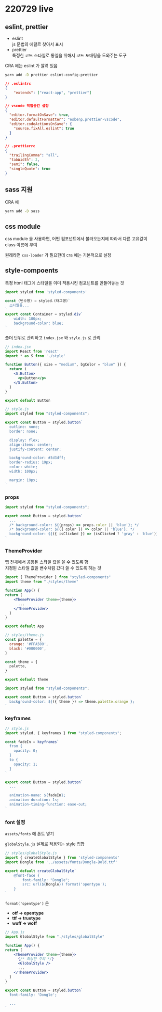 # 220729 live

## eslint, prettier
- eslint  
  js 문법의 에럴르 찾아서 표시
- prettier  
  특정한 코드 스타일로 통일을 위해서 코드 포매팅을 도와주는 도구

CRA 에는 eslint 가 깔려 있음
```sh
yarn add -D prettier eslint-config-prettier
```
```json
// .eslintrc
{
    "extends": ["react-app", "prettier"]
}
```

```json
// vscode 작업공간 설정
{
  "editor.formatOnSave": true,
  "editor.defaultFormatter": "esbenp.prettier-vscode",
  "editor.codeActionsOnSave": {
    "source.fixAll.eslint": true
  }
}
```

```json
// .prettierrc
{
  "trailingComma": "all",
  "tabWidth": 2,
  "semi": false,
  "singleQuote": true
}
```

## sass 지원
CRA 에
```sh
yarn add -D sass
```

## css module
css module 을 사용하면, 어떤 컴포넌트에서 불러오는지에 따라서 다른 고유값이 class 이름에 부여

원래라면 `css-loader` 가 필요한데 cra 에는 기본적으로 설정


## style-compoents
특정 html 태그에 스타일을 이미 적용시킨 컴포넌트를 만들어놓는 것

```jsx
import styled from 'styled-components'

const (변수명) = styled.(태그명)`
  스타일들...
`
export const Container = styled.div`
	width: 100px;
	background-color: blue;
`
```

폴더 단위로 관리하고
`index.jsx` 와 `style.js` 로 관리

```jsx
// index.jsx
import React from 'react'
import * as S from './style'

function Button({ size = "medium", bgColor = "blue" }) {
  return (
    <S.Button>
      <p>Button</p>
    </S.Button>
  )
}

export default Button
```

```js
// style.js
import styled from "styled-components";

export const Button = styled.button`
  outline: none;
  border: none;

  display: flex;
  align-items: center;
  justify-content: center;

  background-color: #3d3dff;
  border-radius: 10px;
  color: white;
  width: 100px;

  margin: 10px;
`
```

### props
```js
import styled from "styled-components";

export const Button = styled.button`
  ...
  /* background-color: ${(props) => props.color || 'blue'}; */
  /* background-color: ${({ color }) => color || 'blue'}; */
  background-color: ${({ isClicked }) => (isClicked ? 'gray' : 'blue')};
`
```

### ThemeProvider 
앱 전체에서 공통된 스타일 값을 쓸 수 있도록 함  
지정된 스타일 값을 변수처럼 갔다 쓸 수 있도록 하는 것

```jsx
import { ThemeProvider } from "styled-components"
import theme from "./styles/theme"

function App() {
return (
    <ThemeProvider theme={theme}>
      ...
    </ThemeProvider>
  )
}

export default App
```
```js
// styles/theme.js
const palette = {
  orange: '#FFA500',
  black: '#000000',
}

const theme = {
  palette,
}

export default theme
```
```js
import styled from "styled-components";

export const Button = styled.button`
  background-color: ${({ theme }) => theme.palette.orange };
`
```

### keyframes
```js
// style.js
import styled, { keyframes } from "styled-components";

const fadeIn = keyframes`
  from {
    opacity: 0;
  }
  to {
    opacity: 1;
  }
`

export const Button = styled.button`
  ...

  animation-name: ${fadeIn};
  animation-duration: 1s;
  animation-timing-function: ease-out;
`
```

### font 설정
`assets/fonts` 에 폰트 넣기

`globalStyle.js` 실제로 적용되는 style 집합

```js
// styles/globalStyle.js
import { createGlobalStyle } from 'styled-components'
import Dongle from '../assets/fonts/Dongle-Bold.ttf'

export default createGlobalStyle`
    @font-face {
        font-family: "Dongle";
        src: url(${Dongle}) format('opentype');
    }
`
```
`format('opentype')` 은
  - **otf → opentype**  
  - **ttf → truetype**  
  - **woff → woff**  

```jsx
// App.js
import GlobalStyle from "./styles/globalStyle"

function App() {
return (
    <ThemeProvider theme={theme}>
      {/* 최상단 주의 */}
      <GlobalStyle />
      ...
    </ThemeProvider>
  )
}
```

```jsx
export const Button = styled.button`
  font-family: 'Dongle';
  
  ...
`
```
